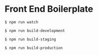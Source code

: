 # Front End Boilerplate

`$ npm run watch`

`$ npm run build-development`

`$ npm run build-staging`

`$ npm run build-production`